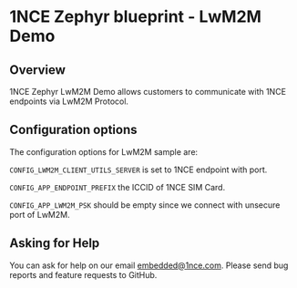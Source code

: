 # 1NCE Zephyr blueprint - LwM2M Demo

## Overview

1NCE Zephyr LwM2M Demo allows customers to communicate with 1NCE endpoints via LwM2M Protocol. 

## Configuration options


The configuration options for LwM2M sample are:

`CONFIG_LWM2M_CLIENT_UTILS_SERVER` is set to 1NCE endpoint with port.


`CONFIG_APP_ENDPOINT_PREFIX` the ICCID of 1NCE SIM Card.

`CONFIG_APP_LWM2M_PSK` should be empty since we connect with unsecure port of LwM2M.

## Asking for Help

You can ask for help on our email [embedded@1nce.com](mailto:embedded@1nce.com). Please send bug reports and feature requests to GitHub.
